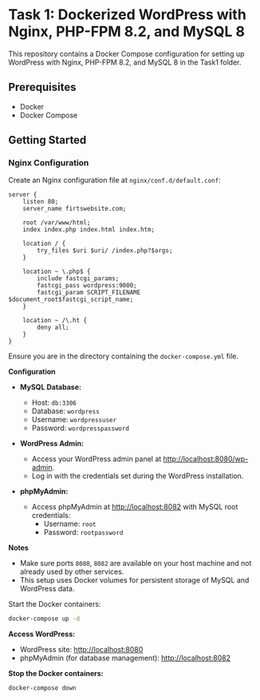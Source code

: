 # Task 1: Dockerized WordPress with Nginx, PHP-FPM 8.2, and MySQL 8

This repository contains a Docker Compose configuration for setting up WordPress with Nginx, PHP-FPM 8.2, and MySQL 8 in the Task1 folder.

## Prerequisites

- Docker
- Docker Compose

## Getting Started


### Nginx Configuration

Create an Nginx configuration file at `nginx/conf.d/default.conf`:

```nginx
server {
    listen 80;
    server_name firtswebsite.com;

    root /var/www/html;
    index index.php index.html index.htm;

    location / {
        try_files $uri $uri/ /index.php?$args;
    }

    location ~ \.php$ {
	    include fastcgi_params;
        fastcgi_pass wordpress:9000;
        fastcgi_param SCRIPT_FILENAME $document_root$fastcgi_script_name;
    }

    location ~ /\.ht {
        deny all;
    }
}
```
Ensure you are in the directory containing the `docker-compose.yml` file.

**Configuration**

- **MySQL Database:**
  - Host: `db:3306`
  - Database: `wordpress`
  - Username: `wordpressuser`
  - Password: `wordpresspassword`

- **WordPress Admin:**
  - Access your WordPress admin panel at [http://localhost:8080/wp-admin](http://localhost:8080/wp-admin).
  - Log in with the credentials set during the WordPress installation.

- **phpMyAdmin:**
  - Access phpMyAdmin at [http://localhost:8082](http://localhost:8082) with MySQL root credentials:
    - Username: `root`
    - Password: `rootpassword`

**Notes**

- Make sure ports `8080`, `8082` are available on your host machine and not already used by other services.
- This setup uses Docker volumes for persistent storage of MySQL and WordPress data.

Start the Docker containers:

```bash
docker-compose up -d
```

**Access WordPress:**

- WordPress site: [http://localhost:8080](http://localhost:8080)
- phpMyAdmin (for database management): [http://localhost:8082](http://localhost:8082)

**Stop the Docker containers:**
```bash
docker-compose down
```
